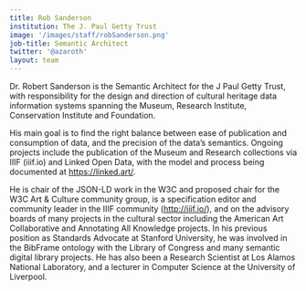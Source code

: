 ```yaml
---
title: Rob Sanderson
institution: The J. Paul Getty Trust
image: '/images/staff/robSanderson.png'
job-title: Semantic Architect
twitter: '@azaroth'
layout: team
---
```

Dr. Robert Sanderson is the Semantic Architect for the J Paul Getty Trust, with
responsibility for the design and direction of cultural heritage data information
systems spanning the Museum, Research Institute, Conservation Institute and
Foundation.

His main goal is to find the right balance between ease of publication and
consumption of data, and the precision of the data’s semantics. Ongoing projects
include the publication of the Museum and Research collections via IIIF (iiif.io)
and Linked Open Data, with the model and process being documented at
https://linked.art/.

He is chair of the JSON-LD work in the W3C and proposed chair for the W3C Art &
Culture community group, is a specification editor and community leader in the
IIIF community (http://iiif.io/), and on the advisory boards of many projects in
the cultural sector including the American Art Collaborative and Annotating All
Knowledge projects. In his previous position as Standards Advocate at Stanford
University, he was involved in the BibFrame ontology with the Library of
Congress and many semantic digital library projects. He has also been a Research
Scientist at Los Alamos National Laboratory, and a lecturer in Computer Science
at the University of Liverpool.
